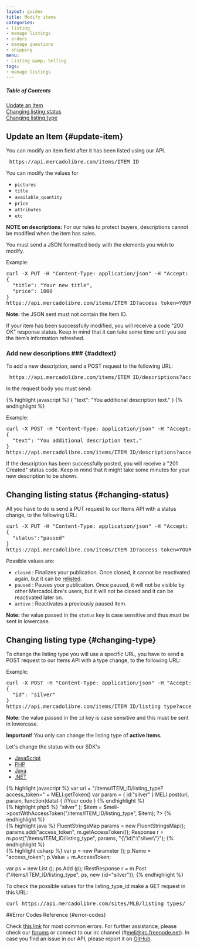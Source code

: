 ```yaml
---
layout: guides
title: Modify items
categories:
- listing
- manage listings
- orders
- manage questions
- shipping
menu:
- Listing &amp; Selling
tags:
- manage listings
---
```



<div class="contents">
  <h5>Table of Contents</h5>
  <dl>
    <dt><a href="javascript:void(0)" onClick="goToByScroll('#update-item')">Update an Item</a></dt>
    <dt><a href="javascript:void(0)" onClick="goToByScroll('changing-status')">Changing listing status</a></dt>
    <dt><a href="javascript:void(0)" onClick="goToByScroll('changing-type')">Changing listing type</a></dt>
</dl>
</div>

## Update an Item {#update-item}

You can modify an item field after it has been listed using our API.

<pre class="terminal">
 https://api.mercadolibre.com/items/ITEM_ID
</pre>


You can modify the values for
- `pictures`
- `title`
- `available_quantity`
- `price`
- `attributes`
- `etc`


**NOTE on descriptions:** For our rules to protect buyers, descriptions cannot be modified when the item has sales.

You must send a JSON formatted body with the elements you wish to modify.


Example:
<pre class="terminal">
curl -X PUT -H "Content-Type: application/json" -H "Accept: application/json" -d
{
  "title": "Your new title",
  "price": 1000
}
https://api.mercadolibre.com/items/ITEM_ID?access_token=YOUR_ACCESS_TOKEN
</pre>

**Note:** the JSON sent must not contain the Item ID.

If your item has been successfully modified, you will receive a code "200 OK" response status. Keep in mind that it can take some time until you see the item’s information refreshed.

### Add new descriptions ### {#addtext}

To add a new description, send a POST request to the following URL:

<pre class="terminal">
 https://api.mercadolibre.com/items/ITEM_ID/descriptions?access_token=YOUR_ACCESS_TOKEN
</pre>

In the request body you must send:

{% highlight javascript %}
{
  "text": "You additional description text."
}
{% endhighlight %}

Example:
<pre class="terminal">
curl -X POST -H "Content-Type: application/json" -H "Accept: application/json" -d
{
  "text": "You additional description text."
}
https://api.mercadolibre.com/items/ITEM_ID/descriptions?access_token=YOUR_ACCESS_TOKEN
</pre>

If the description has been successfully posted, you will receive a "201 Created" status code. Keep in mind that it might take some minutes for your new description to be shown.

## Changing listing status {#changing-status}

All you have to do is send a PUT request to our Items API with a status change, to the following URL:

<pre class="terminal">
curl -X PUT -H "Content-Type: application/json" -H "Accept: application/json" -d
{
  "status":"paused"
}
https://api.mercadolibre.com/items/ITEM_ID?access_token=YOUR_ACCESS_TOKEN
</pre>

Possible values are:

- `closed` : Finalizes your publication. Once closed, it cannot be reactivated again, but it can be [relisted](/relist-item).
- `paused` : Pauses your publication. Once paused, it will not be visible by other MercadoLibre's users, but it will not be closed and it can be reactivated later on.
- `active` : Reactivates a previously paused item.

**Note:** the value passed in the `status` key is case sensitive and thus must be sent in lowercase.

## Changing listing type {#changing-type}

To change the listing type you will use a specific URL, you have to send a POST request to our Items API with a type change, to the following URL:

Example:
<pre class="terminal">
curl -X POST -H "Content-Type: application/json" -H "Accept: application/json" -d
{
  "id": "silver"
}
https://api.mercadolibre.com/items/ITEM_ID/listing_type?access_token=$ACCESS_TOKEN
</pre>
**Note:** the value passed in the `id` key is case sensitive and this must be sent in lowercase.

**Important!** You only can change the listing type of **active items.**

Let's change the status with our SDK's

<div id="code">
  <ul>
    <li><a href="#js">JavaScript</a></li>
    <li><a href="#php">PHP</a></li>
    <li><a href="#java">Java</a></li>
    <li><a href="#net">.NET</a></li>
  </ul>
  <div>
    <div id="js">
{% highlight javascript %}
var uri = "/items/ITEM_ID/listing_type?access_token=" + MELI.getToken()
var param = {
  id:"silver"
}
MELI.post(uri, param, function(data) {
  //Your code
}
{% endhighlight %}
    </div>
    <div id="php">
{% highlight php5 %}
<?php
$item = array(
  "id" => "silver"
);
$item = $meli->postWithAccessToken("/items/ITEM_ID/listing_type", $item);
?>
{% endhighlight %}
    </div>
    <div id="java">
{% highlight java %}
FluentStringsMap params = new FluentStringsMap();
params.add("access_token", m.getAccessToken());
Response r = m.post("/items/ITEM_ID/listing_type", params, "{\"id\":\"silver\"}");
{% endhighlight %}
    </div>
    <div id="net">
{% highlight csharp %}
var p = new Parameter ();
p.Name = "access_token";
p.Value = m.AccessToken;

var ps = new List<Parameter> ();
ps.Add (p);
IRestResponse r = m.Post ("/items/ITEM_ID/listing_type", ps, new {id="silver"});
{% endhighlight %}
    </div>
  </div>
</div>

To check the possible values for the listing_type_id make a GET request in this URL:
<pre class="terminal">
curl https://api.mercadolibre.com/sites/MLB/listing_types/
</pre>

##Error Codes Reference {#error-codes}

Check <a href="/list-your-item/#error-codes">this link</a> for most common errors. For further assistance, please check our <a href='/community' target='_blank'>forums</a> or connect to our irc channel (#meli@irc.freenode.net). In case you find an issue in our API, please report it on <a href='https://github.com/mercadolibre/api/issues' target='_blank'>GitHub</a>.

<script>

  window.onload = function() { startDrawing(); }

  function startDrawing(){
      $("#code").tabNavigator();

  }
</script>
